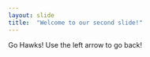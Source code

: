 ```yaml
---
layout: slide
title:  "Welcome to our second slide!"
---
```

Go Hawks!
Use the left arrow to go back!
